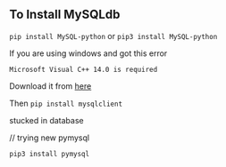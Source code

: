 ## To Install MySQLdb

`pip install MySQL-python` or `pip3 install MySQL-python`

If you are using windows and got this error

`Microsoft Visual C++ 14.0 is required`

Download it from [here](http://landinghub.visualstudio.com/visual-cpp-build-tools)

Then 
`pip install mysqlclient`

stucked in database


// trying new pymysql

`pip3 install pymysql`
